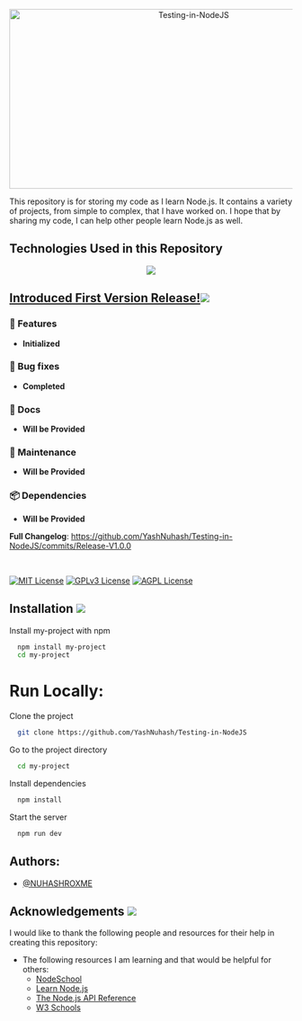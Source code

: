 <p align = "center">
<img src="https://socialify.git.ci/YashNuhash/Testing-in-NodeJS/image?description=1&font=Raleway&forks=1&issues=1&language=1&name=1&owner=1&pattern=Floating%20Cogs&pulls=1&stargazers=1&theme=Light" alt="Testing-in-NodeJS" width="640" height="320" />
</p>

This repository is for storing my code as I learn Node.js. It contains a variety of projects, from simple to complex, that I have worked on. I hope that by sharing my code, I can help other people learn Node.js as well.


## Technologies Used in this Repository
<p align="center">
  <a href="https://skillicons.dev">
    <img src="https://skillicons.dev/icons?i=git,js,html,css,githubactions,nodejs" />
  </a>
</p>




##  [Introduced First Version Release!](https://github.com/YashNuhash/Testing-in-NodeJS/releases/tag/Release-V1.0.0)![](https://i.imgur.com/waxVImv.png)

### 🚀 Features

- **Initialized** 

###  🐛 Bug fixes

- **Completed**

### 📖 Docs

- **Will be Provided**

### 🧰 Maintenance

-  **Will be Provided**


### 📦 Dependencies

-  **Will be Provided**

**Full Changelog**: https://github.com/YashNuhash/Testing-in-NodeJS/commits/Release-V1.0.0

<br>
            
[![MIT License](https://img.shields.io/badge/License-MIT-green.svg)](https://choosealicense.com/licenses/mit/) [![GPLv3 License](https://img.shields.io/badge/License-GPL%20v3-yellow.svg)](https://opensource.org/licenses/)
[![AGPL License](https://img.shields.io/badge/license-AGPL-blue.svg)](http://www.gnu.org/licenses/agpl-3.0)



## Installation ![](https://i.imgur.com/waxVImv.png)

Install my-project with npm

```bash
  npm install my-project
  cd my-project
```
    
# Run Locally:

Clone the project

```bash
  git clone https://github.com/YashNuhash/Testing-in-NodeJS
```

Go to the project directory

```bash
  cd my-project
```

Install dependencies

```bash
  npm install
```

Start the server

```bash
  npm run dev
```



## Authors:

- [@NUHASHROXME](https://github.com/YashNuhash)



 ## Acknowledgements ![](https://i.imgur.com/waxVImv.png)

I would like to thank the following people and resources for their help in creating this repository:

* The following resources I am learning and that would be helpful for others:
    * [NodeSchool](https://nodeschool.io/)
    * [Learn Node.js](https://www.learnnode.com/)
    * [The Node.js API Reference](https://nodejs.org/api/)
    * [W3 Schools](https://www.w3schools.com/nodejs/default.asp)


